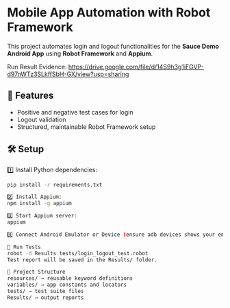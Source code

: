 # Mobile App Automation with Robot Framework

This project automates login and logout functionalities for the **Sauce Demo Android App** using **Robot Framework** and **Appium**.

Run Result Evidence: https://drive.google.com/file/d/14S9h3g1iFGVP-d97nWTz3SLkffSbH-GX/view?usp=sharing

## 📱 Features
- Positive and negative test cases for login
- Logout validation
- Structured, maintainable Robot Framework setup

## 🛠 Setup

1️⃣ Install Python dependencies:
```bash
pip install -r requirements.txt

2️⃣ Install Appium:
npm install -g appium

3️⃣ Start Appium server:
appium

4️⃣ Connect Android Emulator or Device (ensure adb devices shows your emulator)

🚀 Run Tests
robot -d Results tests/login_logout_test.robot
Test report will be saved in the Results/ folder.

📂 Project Structure
resources/ → reusable keyword definitions
variables/ → app constants and locators
tests/ → test suite files
Results/ → output reports

```

